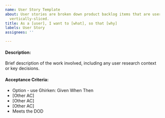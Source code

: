 ```yaml
---
name: User Story Template
about: User stories are broken down product backlog items that are user-focused and
  vertically-sliced.
title: As a [user], I want to [what], so that [why]
labels: User Story
assignees: ''

---
```


#### Description:
Brief description of the work involved, including any user research context or key decisions.

#### Acceptance Criteria:
* Option - use Ghirken:
Given
When
Then
* [Other AC]
* [Other AC]
* [Other AC]
* Meets the DOD
